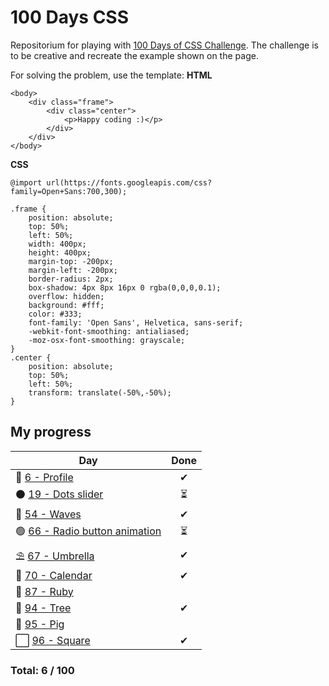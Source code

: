 # 100 Days CSS
Repositorium for playing with [100 Days of CSS Challenge](https://100dayscss.com). The challenge is to be creative and recreate the example shown on the page.


For solving the problem, use the template:
**HTML**
```
<body>
    <div class="frame">
        <div class="center">
            <p>Happy coding :)</p>
        </div>
    </div>
</body>
```
**CSS**
```
@import url(https://fonts.googleapis.com/css?family=Open+Sans:700,300);

.frame {
    position: absolute;
    top: 50%;
    left: 50%;
    width: 400px;
    height: 400px;
    margin-top: -200px;
    margin-left: -200px;
    border-radius: 2px;
    box-shadow: 4px 8px 16px 0 rgba(0,0,0,0.1);
    overflow: hidden;
    background: #fff;
    color: #333;
    font-family: 'Open Sans', Helvetica, sans-serif;
    -webkit-font-smoothing: antialiased;
    -moz-osx-font-smoothing: grayscale;
}
.center {
    position: absolute;
    top: 50%;
    left: 50%;
    transform: translate(-50%,-50%);
}
```


## My progress
| Day  | Done | 
|---|:---:|
| 👤 [ 6 - Profile](https://github.com/tdxa/100_days_css/tree/master/N_006)| ✔ |
| ⚫ [19 - Dots slider](https://github.com/tdxa/100_days_css/tree/master/N_019)| ⏳ |
| 🌊 [54 - Waves](https://github.com/tdxa/100_days_css/tree/master/N_054)| ✔ |
| 🟢 [66 - Radio button animation](https://github.com/tdxa/100_days_css/tree/master/N_066)| ⏳ |
| ⛱  [67 - Umbrella](https://github.com/tdxa/100_days_css/tree/master/N_067)| ✔ |
| 📆 [70 - Calendar](https://github.com/tdxa/100_days_css/tree/master/N_070)| ✔ |
| 💎 [87 - Ruby](https://github.com/tdxa/100_days_css/tree/master/N_087)|  |
| 🌲 [94 - Tree](https://github.com/tdxa/100_days_css/tree/master/N_094)| ✔ |
| 🐷 [95 - Pig](https://github.com/tdxa/100_days_css/tree/master/N_095)|  |
| ⬜ [96 - Square](https://github.com/tdxa/100_days_css/tree/master/N_096)| ✔ |
### Total:  6 / 100
